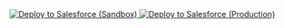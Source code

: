 <a href="https://test.salesforce.com/packaging/installPackage.apexp?p0=04t4x000000IE9fAAG">
  <img alt="Deploy to Salesforce (Sandbox)"
       src="https://raw.githubusercontent.com/afawcett/githubsfdeploy/master/deploy.png">
</a>
<a href="https://login.salesforce.com/packaging/installPackage.apexp?p0=04t4x000000IE9fAAG">
  <img alt="Deploy to Salesforce (Production)"
       src="https://raw.githubusercontent.com/afawcett/githubsfdeploy/master/deploy.png">
</a>
